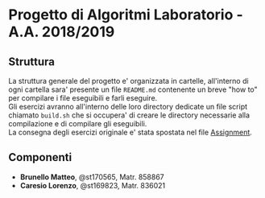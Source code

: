 # Progetto di Algoritmi Laboratorio - A.A. 2018/2019

## Struttura
La struttura generale del progetto e' organizzata in cartelle, all'interno di ogni cartella sara' presente un file `README.md` contenente un breve "how to" per compilare i file eseguibili e farli eseguire.     
Gli esercizi avranno all'interno delle loro directory dedicate un file script chiamato `build.sh` che si occupera' di creare le directory necessarie alla compilazione e di compilare gli eseguibili.   
La consegna degli esercizi originale e' stata spostata nel file [Assignment](Assignment.md).
## Componenti
* **Brunello Matteo**, @st170565, Matr. 858867
* **Caresio Lorenzo**, @st169823, Matr. 836021
